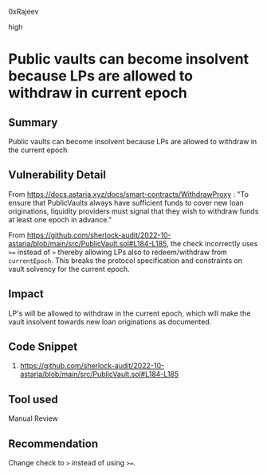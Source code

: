 0xRajeev

high

# Public vaults can become insolvent because LPs are allowed to withdraw in current epoch

## Summary

Public vaults can become insolvent because LPs are allowed to withdraw in the current epoch

## Vulnerability Detail

From https://docs.astaria.xyz/docs/smart-contracts/WithdrawProxy : "To ensure that PublicVaults always have sufficient funds to cover new loan originations, liquidity providers must signal that they wish to withdraw funds at least one epoch in advance."

From https://github.com/sherlock-audit/2022-10-astaria/blob/main/src/PublicVault.sol#L184-L185, the check incorrectly uses `>=` instead of `>` thereby allowing LPs also to redeem/withdraw from `currentEpoch`. This breaks the protocol specification and constraints on vault solvency for the current epoch.

## Impact

LP's will be allowed to withdraw in the current epoch, which will make the vault insolvent towards new loan originations as documented.
 
## Code Snippet

1. https://github.com/sherlock-audit/2022-10-astaria/blob/main/src/PublicVault.sol#L184-L185

## Tool used

Manual Review

## Recommendation

Change check to `>` instead of using `>=`.
